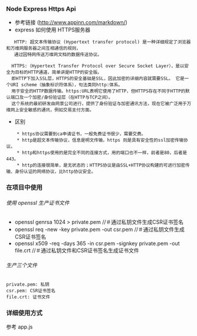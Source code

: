 ### Node Express Https Api 
-  参考链接 (http://www.appinn.com/markdown/)
- express  如何使用 HTTPS服务器
```$xslt
   HTTP: 超文本传输协议 (Hypertext transfer protocol) 是一种详细规定了浏览器和万维网服务器之间互相通信的规则，
   通过因特网传送万维网文档的数据传送协议。 
```
```$xslt
  HTTPS:（Hypertext Transfer Protocol over Secure Socket Layer），是以安全为目标的HTTP通道，简单讲是HTTP的安全版。
  即HTTP下加入SSL层，HTTPS的安全基础是SSL，因此加密的详细内容就需要SSL。 它是一个URI scheme（抽象标识符体系），句法类同http:体系。
  用于安全的HTTP数据传输。https:URL表明它使用了HTTP，但HTTPS存在不同于HTTP的默认端口及一个加密/身份验证层（在HTTP与TCP之间）。
  这个系统的最初研发由网景公司进行，提供了身份验证与加密通讯方法，现在它被广泛用于万维网上安全敏感的通讯，例如交易支付方面。
```
-  区别
```$xslt
    * https协议需要到ca申请证书，一般免费证书很少，需要交费。
    * http是超文本传输协议，信息是明文传输，https 则是具有安全性的ssl加密传输协议。
    * http和https使用的是完全不同的连接方式，用的端口也不一样，前者是80，后者是443。
    * http的连接很简单，是无状态的；HTTPS协议是由SSL+HTTP协议构建的可进行加密传输、身份认证的网络协议，比http协议安全。
```
### 在项目中使用
###### 使用 openssl 生产证书文件
- openssl genrsa 1024 > private.pem  //＃通过私钥文件生成CSR证书签名
- openssl req -new -key private.pem -out csr.pem //＃通过私钥文件生成CSR证书签名
- openssl x509 -req -days 365 -in csr.pem -signkey private.pem -out file.crt //＃通过私钥文件和CSR证书签名生成证书文件
######   生产三个文件
```$xslt
private.pem: 私钥
csr.pem: CSR证书签名
file.crt: 证书文件
```
### 详细使用方式
参考 app.js 